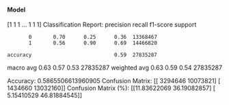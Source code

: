 #### Model
[1 1 1 ... 1 1 1]
Classification Report:
              precision    recall  f1-score   support

           0       0.70      0.25      0.36  13368467
           1       0.56      0.90      0.69  14466820

    accuracy                           0.59  27835287
   macro avg       0.63      0.57      0.53  27835287
weighted avg       0.63      0.59      0.54  27835287

Accuracy: 0.5865506613960905
Confusion Matrix:
[[ 3294646 10073821]
 [ 1434660 13032160]]
Confusion Matrix (%):
[[11.83622069 36.19082857]
 [ 5.15410529 46.81884545]]
